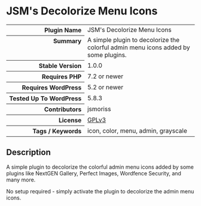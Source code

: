 <h1>JSM&#039;s Decolorize Menu Icons</h1>

<table>
<tr><th align="right" valign="top" nowrap>Plugin Name</th><td>JSM&#039;s Decolorize Menu Icons</td></tr>
<tr><th align="right" valign="top" nowrap>Summary</th><td>A simple plugin to decolorize the colorful admin menu icons added by some plugins.</td></tr>
<tr><th align="right" valign="top" nowrap>Stable Version</th><td>1.0.0</td></tr>
<tr><th align="right" valign="top" nowrap>Requires PHP</th><td>7.2 or newer</td></tr>
<tr><th align="right" valign="top" nowrap>Requires WordPress</th><td>5.2 or newer</td></tr>
<tr><th align="right" valign="top" nowrap>Tested Up To WordPress</th><td>5.8.3</td></tr>
<tr><th align="right" valign="top" nowrap>Contributors</th><td>jsmoriss</td></tr>
<tr><th align="right" valign="top" nowrap>License</th><td><a href="https://www.gnu.org/licenses/gpl.txt">GPLv3</a></td></tr>
<tr><th align="right" valign="top" nowrap>Tags / Keywords</th><td>icon, color, menu, admin, grayscale</td></tr>
</table>

<h2>Description</h2>

<p>A simple plugin to decolorize the colorful admin menu icons added by some plugins like NextGEN Gallery, Perfect Images, Wordfence Security, and many more.</p>

<p>No setup required - simply activate the plugin to decolorize the admin menu icons.</p>

